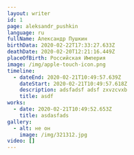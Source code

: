 ```yaml
---
layout: writer
id: 1
page: aleksandr_pushkin
language: ru
fullName: Александр Пушкин
birthData: 2020-02-22T17:33:27.633Z
deathDate: 2020-02-20T12:21:16.449Z
placeOfBirth: Российская Империя
image: /img/apple-touch-icon.png
timeline:
  - dateEnd: 2020-02-21T10:49:57.639Z
    dateStart: 2020-02-21T10:49:57.618Z
    description: adsfadsf adsf zxvzcvxb
    title: asdf
works:
  - date: 2020-02-21T10:49:52.653Z
    title: asdasfads
gallery:
  - alt: не он
    image: /img/321312.jpg
video: []
---
```


